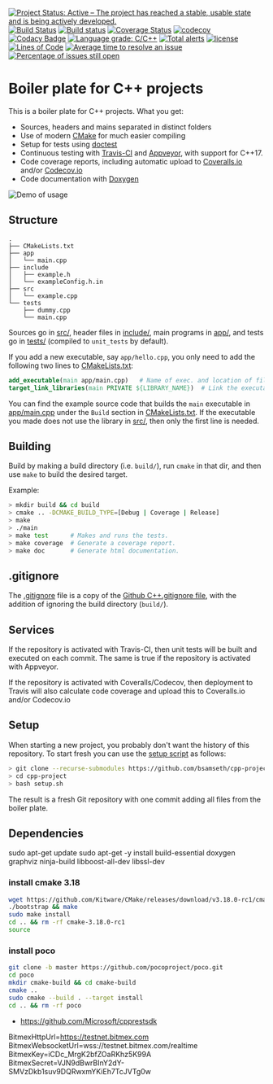[![Project Status: Active – The project has reached a stable, usable state and is being actively developed.](http://www.repostatus.org/badges/latest/active.svg)](http://www.repostatus.org/#active)
[![Build Status](https://travis-ci.org/bsamseth/cpp-project.svg?branch=master)](https://travis-ci.org/bsamseth/cpp-project)
[![Build status](https://ci.appveyor.com/api/projects/status/g9bh9kjl6ocvsvse/branch/master?svg=true)](https://ci.appveyor.com/project/bsamseth/cpp-project/branch/master)
[![Coverage Status](https://coveralls.io/repos/github/bsamseth/cpp-project/badge.svg?branch=master)](https://coveralls.io/github/bsamseth/cpp-project?branch=master)
[![codecov](https://codecov.io/gh/bsamseth/cpp-project/branch/master/graph/badge.svg)](https://codecov.io/gh/bsamseth/cpp-project)
[![Codacy Badge](https://api.codacy.com/project/badge/Grade/eb004322b0d146239a57eb242078e179)](https://www.codacy.com/app/bsamseth/cpp-project?utm_source=github.com&amp;utm_medium=referral&amp;utm_content=bsamseth/cpp-project&amp;utm_campaign=Badge_Grade)
[![Language grade: C/C++](https://img.shields.io/lgtm/grade/cpp/g/bsamseth/cpp-project.svg?logo=lgtm&logoWidth=18)](https://lgtm.com/projects/g/bsamseth/cpp-project/context:cpp)
[![Total alerts](https://img.shields.io/lgtm/alerts/g/bsamseth/cpp-project.svg?logo=lgtm&logoWidth=18)](https://lgtm.com/projects/g/bsamseth/cpp-project/alerts/)
[![license](https://img.shields.io/badge/license-Unlicense-blue.svg)](https://github.com/bsamseth/cpp-project/blob/master/LICENSE)
[![Lines of Code](https://tokei.rs/b1/github/bsamseth/cpp-project)](https://github.com/Aaronepower/tokei)
[![Average time to resolve an issue](http://isitmaintained.com/badge/resolution/bsamseth/cpp-project.svg)](http://isitmaintained.com/project/bsamseth/cpp-project "Average time to resolve an issue")
[![Percentage of issues still open](http://isitmaintained.com/badge/open/bsamseth/cpp-project.svg)](http://isitmaintained.com/project/bsamseth/cpp-project "Percentage of issues still open")

# Boiler plate for C++ projects 

This is a boiler plate for C++ projects. What you get:

-   Sources, headers and mains separated in distinct folders
-   Use of modern [CMake](https://cmake.org/) for much easier compiling
-   Setup for tests using [doctest](https://github.com/onqtam/doctest)
-   Continuous testing with [Travis-CI](https://travis-ci.org/) and [Appveyor](https://www.appveyor.com), with support for C++17.
-   Code coverage reports, including automatic upload to [Coveralls.io](https://coveralls.io/) and/or [Codecov.io](https://codecov.io)
-   Code documentation with [Doxygen](http://www.stack.nl/~dimitri/doxygen/)

![Demo of usage](https://i.imgur.com/foymVfy.gif)

## Structure
``` text
.
├── CMakeLists.txt
├── app
│   └── main.cpp
├── include
│   ├── example.h
│   └── exampleConfig.h.in
├── src
│   └── example.cpp
└── tests
    ├── dummy.cpp
    └── main.cpp
```

Sources go in [src/](src/), header files in [include/](include/), main programs in [app/](app), and
tests go in [tests/](tests/) (compiled to `unit_tests` by default). 

If you add a new executable, say `app/hello.cpp`, you only need to add the following two lines to [CMakeLists.txt](CMakeLists.txt): 

``` cmake
add_executable(main app/main.cpp)   # Name of exec. and location of file.
target_link_libraries(main PRIVATE ${LIBRARY_NAME})  # Link the executable to lib built from src/*.cpp (if it uses it).
```

You can find the example source code that builds the `main` executable in [app/main.cpp](app/main.cpp) under the `Build` section in [CMakeLists.txt](CMakeLists.txt). 
If the executable you made does not use the library in [src/](src), then only the first line is needed.



## Building

Build by making a build directory (i.e. `build/`), run `cmake` in that dir, and then use `make` to build the desired target.

Example:

``` bash
> mkdir build && cd build
> cmake .. -DCMAKE_BUILD_TYPE=[Debug | Coverage | Release]
> make
> ./main
> make test      # Makes and runs the tests.
> make coverage  # Generate a coverage report.
> make doc       # Generate html documentation.
```

## .gitignore

The [.gitignore](.gitignore) file is a copy of the [Github C++.gitignore file](https://github.com/github/gitignore/blob/master/C%2B%2B.gitignore),
with the addition of ignoring the build directory (`build/`).

## Services

If the repository is activated with Travis-CI, then unit tests will be built and executed on each commit.
The same is true if the repository is activated with Appveyor.

If the repository is activated with Coveralls/Codecov, then deployment to Travis will also calculate code coverage and
upload this to Coveralls.io and/or Codecov.io

## Setup
When starting a new project, you probably don't want the history of this repository. To start fresh you can use
the [setup script](setup.sh) as follows:
``` bash
> git clone --recurse-submodules https://github.com/bsamseth/cpp-project  # Or use ssh-link if you like.
> cd cpp-project
> bash setup.sh
```
The result is a fresh Git repository with one commit adding all files from the boiler plate. 

## Dependencies
sudo apt-get update
sudo apt-get -y install build-essential doxygen graphviz ninja-build libboost-all-dev libssl-dev

### install cmake 3.18
``` bash
wget https://github.com/Kitware/CMake/releases/download/v3.18.0-rc1/cmake-3.18.0-rc1.tar.gz && tar -xzvf cmake-3.18.0-rc1.tar.gz && cd cmake-3.18.0-rc1
./bootstrap && make
sudo make install
cd .. && rm -rf cmake-3.18.0-rc1
source
```

### install poco
``` bash
git clone -b master https://github.com/pocoproject/poco.git
cd poco
mkdir cmake-build && cd cmake-build
cmake ..
sudo cmake --build . --target install
cd .. && rm -rf poco
```


- https://github.com/Microsoft/cpprestsdk

BitmexHttpUrl=https://testnet.bitmex.com
BitmexWebsocketUrl=wss://testnet.bitmex.com/realtime
BitmexKey=iCDc_MrgK2bfZOaRKhz5K99A
BitmexSecret=VJN9dBwrBInY2dY-SMVzDkb1suv9DQRwxmYKiEh7TcJVTg0w
